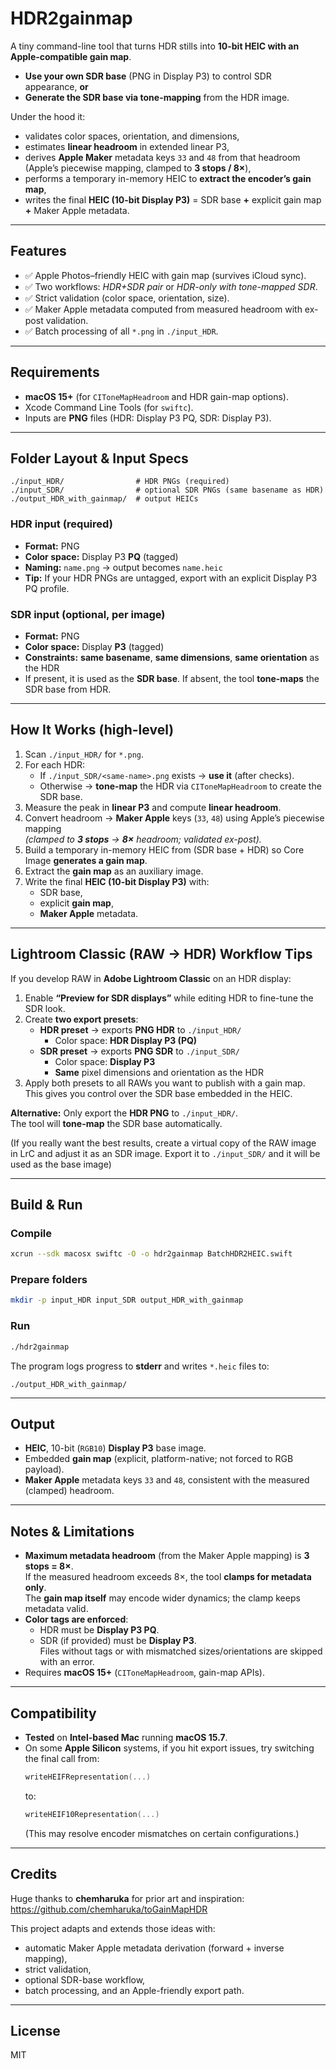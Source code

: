 # HDR2gainmap

A tiny command-line tool that turns HDR stills into **10-bit HEIC with an Apple-compatible gain map**.

- **Use your own SDR base** (PNG in Display P3) to control SDR appearance, **or**
- **Generate the SDR base via tone-mapping** from the HDR image.

Under the hood it:
- validates color spaces, orientation, and dimensions,
- estimates **linear headroom** in extended linear P3,
- derives **Apple Maker** metadata keys `33` and `48` from that headroom (Apple’s piecewise mapping, clamped to **3 stops / 8×**),
- performs a temporary in-memory HEIC to **extract the encoder’s gain map**,
- writes the final **HEIC (10-bit Display P3)** = SDR base **+** explicit gain map **+** Maker Apple metadata.

---

## Features

- ✅ Apple Photos–friendly HEIC with gain map (survives iCloud sync).
- ✅ Two workflows: *HDR+SDR pair* or *HDR-only with tone-mapped SDR*.
- ✅ Strict validation (color space, orientation, size).
- ✅ Maker Apple metadata computed from measured headroom with ex-post validation.
- ✅ Batch processing of all `*.png` in `./input_HDR`.

---

## Requirements

- **macOS 15+** (for `CIToneMapHeadroom` and HDR gain-map options).
- Xcode Command Line Tools (for `swiftc`).
- Inputs are **PNG** files (HDR: Display P3 PQ, SDR: Display P3).

---

## Folder Layout & Input Specs

```
./input_HDR/                # HDR PNGs (required)
./input_SDR/                # optional SDR PNGs (same basename as HDR)
./output_HDR_with_gainmap/  # output HEICs
```

### HDR input (required)

- **Format:** PNG  
- **Color space:** Display P3 **PQ** (tagged)  
- **Naming:** `name.png` → output becomes `name.heic`  
- **Tip:** If your HDR PNGs are untagged, export with an explicit Display P3 PQ profile.

### SDR input (optional, per image)

- **Format:** PNG  
- **Color space:** Display **P3** (tagged)  
- **Constraints:** **same basename**, **same dimensions**, **same orientation** as the HDR  
- If present, it is used as the **SDR base**. If absent, the tool **tone-maps** the SDR base from HDR.

---

## How It Works (high-level)

1. Scan `./input_HDR/` for `*.png`.
2. For each HDR:
   - If `./input_SDR/<same-name>.png` exists → **use it** (after checks).
   - Otherwise → **tone-map** the HDR via `CIToneMapHeadroom` to create the SDR base.
3. Measure the peak in **linear P3** and compute **linear headroom**.
4. Convert headroom → **Maker Apple** keys (`33`, `48`) using Apple’s piecewise mapping  
   *(clamped to **3 stops** → **8×** headroom; validated ex-post).*  
5. Build a temporary in-memory HEIC from (SDR base + HDR) so Core Image **generates a gain map**.
6. Extract the **gain map** as an auxiliary image.
7. Write the final **HEIC (10-bit Display P3)** with:
   - SDR base,
   - explicit **gain map**,
   - **Maker Apple** metadata.

---

## Lightroom Classic (RAW → HDR) Workflow Tips

If you develop RAW in **Adobe Lightroom Classic** on an HDR display:

1. Enable **“Preview for SDR displays”** while editing HDR to fine-tune the SDR look.
2. Create **two export presets**:
   - **HDR preset** → exports **PNG HDR** to `./input_HDR/`  
     - Color space: **HDR Display P3 (PQ)**
   - **SDR preset** → exports **PNG SDR** to `./input_SDR/`  
     - Color space: **Display P3**  
     - **Same** pixel dimensions and orientation as the HDR
3. Apply both presets to all RAWs you want to publish with a gain map.  
   This gives you control over the SDR base embedded in the HEIC.

**Alternative:** Only export the **HDR PNG** to `./input_HDR/`.  
The tool will **tone-map** the SDR base automatically.

(If you really want the best results, create a virtual copy of the RAW image in LrC and adjust it
as an SDR image. Export it to `./input_SDR/` and it will be used as the base image)

---

## Build & Run

### Compile

```bash
xcrun --sdk macosx swiftc -O -o hdr2gainmap BatchHDR2HEIC.swift
```

### Prepare folders

```bash
mkdir -p input_HDR input_SDR output_HDR_with_gainmap
```

### Run

```bash
./hdr2gainmap
```

The program logs progress to **stderr** and writes `*.heic` files to:

```
./output_HDR_with_gainmap/
```

---

## Output

- **HEIC**, 10-bit (`RGB10`) **Display P3** base image.  
- Embedded **gain map** (explicit, platform-native; not forced to RGB payload).  
- **Maker Apple** metadata keys `33` and `48`, consistent with the measured (clamped) headroom.

---

## Notes & Limitations

- **Maximum metadata headroom** (from the Maker Apple mapping) is **3 stops = 8×**.  
  If the measured headroom exceeds 8×, the tool **clamps for metadata only**.  
  The **gain map itself** may encode wider dynamics; the clamp keeps metadata valid.
- **Color tags are enforced**:  
  - HDR must be **Display P3 PQ**.  
  - SDR (if provided) must be **Display P3**.  
  Files without tags or with mismatched sizes/orientations are skipped with an error.
- Requires **macOS 15+** (`CIToneMapHeadroom`, gain-map APIs).

---

## Compatibility

- **Tested** on **Intel-based Mac** running **macOS 15.7**.  
- On some **Apple Silicon** systems, if you hit export issues, try switching the final call from:
  ```swift
  writeHEIFRepresentation(...)
  ```
  to:
  ```swift
  writeHEIF10Representation(...)
  ```
  (This may resolve encoder mismatches on certain configurations.)

---

## Credits

Huge thanks to **chemharuka** for prior art and inspiration:  
<https://github.com/chemharuka/toGainMapHDR>

This project adapts and extends those ideas with:
- automatic Maker Apple metadata derivation (forward + inverse mapping),
- strict validation,
- optional SDR-base workflow,
- batch processing, and an Apple-friendly export path.

---

## License

MIT
